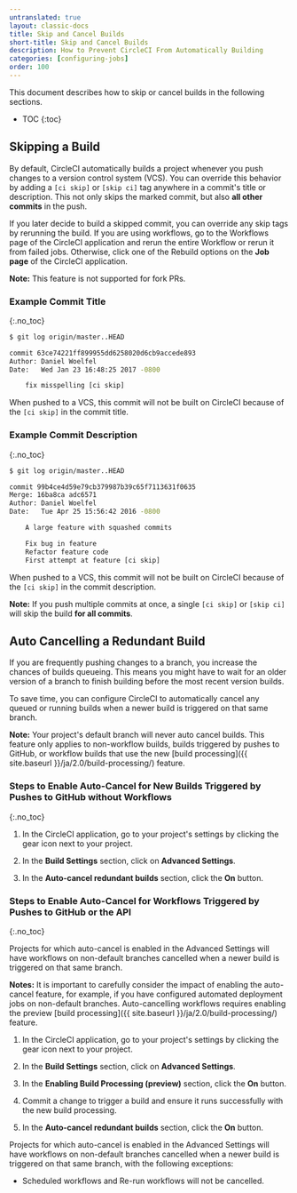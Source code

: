 ```yaml
---
untranslated: true
layout: classic-docs
title: Skip and Cancel Builds
short-title: Skip and Cancel Builds
description: How to Prevent CircleCI From Automatically Building
categories: [configuring-jobs]
order: 100
---
```


This document describes how to
skip or cancel builds in the following sections.

* TOC
{:toc}

## Skipping a Build

By default,
CircleCI automatically builds a project
whenever you push changes to a version control system (VCS).
You can override this behavior
by adding a `[ci skip]` or `[skip ci]` tag
anywhere in a commit's title or description.
This not only skips the marked commit,
but also **all other commits** in the push.

If you later decide to build a skipped commit,
you can override any skip tags
by rerunning the build.
If you are using workflows,
go to the Workflows page of the CircleCI application
and rerun the entire Workflow or rerun it from failed jobs.
Otherwise, click one of the Rebuild options on the **Job page** of the CircleCI application.

**Note:**
This feature is not supported for fork PRs.

### Example Commit Title
{:.no_toc}

```bash
$ git log origin/master..HEAD

commit 63ce74221ff899955dd6258020d6cb9accede893
Author: Daniel Woelfel
Date:   Wed Jan 23 16:48:25 2017 -0800

    fix misspelling [ci skip]
```

When pushed to a VCS,
this commit will not be built on CircleCI
because of the `[ci skip]` in the commit title.

### Example Commit Description
{:.no_toc}

```bash
$ git log origin/master..HEAD

commit 99b4ce4d59e79cb379987b39c65f7113631f0635
Merge: 16ba8ca adc6571
Author: Daniel Woelfel
Date:   Tue Apr 25 15:56:42 2016 -0800

    A large feature with squashed commits

    Fix bug in feature
    Refactor feature code
    First attempt at feature [ci skip]
```

When pushed to a VCS,
this commit will not be built on CircleCI
because of the `[ci skip]` in the commit description.

**Note:**
If you push multiple commits at once,
a single `[ci skip]` or `[skip ci]` will skip the build **for all commits**.

## Auto Cancelling a Redundant Build

If you are frequently pushing changes to a branch,
you increase the chances of builds queueing.
This means
you might have to wait for an older version of a branch
to finish building before the most recent version builds.

To save time,
you can configure CircleCI
to automatically cancel any queued or running builds
when a newer build is triggered on that same branch.

**Note:**
Your project's default branch will never auto cancel builds.
This feature only applies to non-workflow builds, builds triggered by pushes to GitHub, or workflow builds that use the new [build processing]({{ site.baseurl }}/ja/2.0/build-processing/) feature.


### Steps to Enable Auto-Cancel for New Builds Triggered by Pushes to GitHub without Workflows
{:.no_toc}

1. In the CircleCI application,
go to your project's settings
by clicking the gear icon next to your project.

2. In the **Build Settings** section,
click on **Advanced Settings**.

3. In the **Auto-cancel redundant builds** section,
click the **On** button.


### Steps to Enable Auto-Cancel for Workflows Triggered by Pushes to GitHub or the API
{:.no_toc}

Projects for which auto-cancel is enabled in the Advanced Settings will have workflows on non-default branches cancelled when a newer build is triggered on that same branch. 

**Notes:** It is important to carefully consider the impact of enabling the auto-cancel feature, for example, if you have configured automated deployment jobs on non-default branches. Auto-cancelling workflows requires enabling the preview [build processing]({{ site.baseurl }}/ja/2.0/build-processing/) feature.

1. In the CircleCI application,
go to your project's settings
by clicking the gear icon next to your project.

2. In the **Build Settings** section,
click on **Advanced Settings**.

3. In the **Enabling Build Processing (preview)** section, click the **On** button.

4. Commit a change to trigger a build and ensure it runs successfully with the new build processing.

5. In the **Auto-cancel redundant builds** section,
click the **On** button.

Projects for which auto-cancel is enabled in the Advanced Settings will have workflows on non-default branches cancelled when a newer build is triggered on that same branch, with the following exceptions:
- Scheduled workflows and Re-run workflows will not be cancelled.



